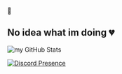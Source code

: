 👋

## No idea what im doing 💔

<img src="https://github-readme-stats.vercel.app/api?username=xojw&theme=dark&show_icons=true&hide_border=true&count_private=true" alt="my GitHub Stats" />

[![Discord Presence](https://lanyard.cnrad.dev/api/1111107934919852063?showDisplayName=false&theme=dark)](https://discord.com/users/1111107934919852063)
